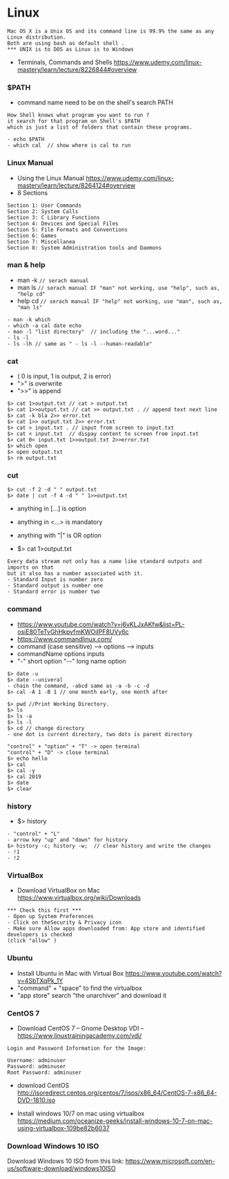# Linux
```
Mac OS X is a Unix OS and its command line is 99.9% the same as any Linux distribution. 
Both are using bash as default shell .
*** UNIX is to DOS as Linux is to Windows
```

- Terminals, Commands and Shells
https://www.udemy.com/linux-mastery/learn/lecture/8226844#overview

### $PATH 
- command name need to be on the shell's search PATH
```
How Shell knows what program you want to run ?
it search for that program on Shell's $PATH 
which is just a list of folders that contain these programs.
```
```
- echo $PATH
- which cal  // show where is cal to run
```
### Linux Manual
- Using the Linux Manual
https://www.udemy.com/linux-mastery/learn/lecture/8264124#overview
- 8 Sections
```
Section 1: User Commands
Section 2: System Calls
Section 3: C Library Functions
Section 4: Devices and Special Files
Section 5: File Formats and Conventions
Section 6: Games
Section 7: Miscellanea
Section 8: System Administration tools and Daemons
```
### man & help
- man -k  ```// serach manual``` 
- man ls  ```// serach manual IF "man" not working, use "help", such as, "help cd"```
- help cd ```// serach manual IF "help" not working, use "man", such as, "man ls"```
```
- man -k which
- which -a cal date echo
- man -l "list directory"  // including the "...word..."
- ls -l
- ls -lh // same as " - ls -l --human-readable"
```
### cat 
- ( 0 is input, 1 is output, 2 is error)
- ">" is overwrite
- ">>" is append
```
$> cat 1>output.txt // cat > output.txt
$> cat 1>>output.txt // cat >> output.txt . // append text next line
$> cat -k bla 2>> error.txt
$> cat 1>> output.txt 2>> error.txt
$> cat > input.txt . // input from screen to input.txt
$> cat < input.txt  // dispay content to screen from input.txt
$> cat 0< input.txt 1>>output.txt 2>>error.txt
$> which open
$> open output.txt
$> rm output.txt

```
### cut
```
$> cut -f 2 -d " " output.txt
$> date | cut -f 4 -d " " 1>>output.txt
```
- anything in [...] is option
- anything in <...> is mandatory
- anything with "|" is OR option

- $> cat 1>output.txt
```
Every data stream not only has a name like standard outputs and imports on that 
but it also has a number associated with it.
- Standard Input is number zero
- Standard output is number one 
- Standard error is number two

```

### command
- https://www.youtube.com/watch?v=j6vKLJxAKfw&list=PL-osiE80TeTvGhHkpvfmKWOiIPF8UVy6c
- https://www.commandlinux.com/
- command (case sensitive) --> options --> inputs
- commandName options inputs
- "-" short option "--" long name option 
```
$> date -u
$> date --univeral
- chain the command, -abcd same as -a -b -c -d
$> cal -A 1 -B 1 // one month early, one month after
```

```
$> pwd //Print Working Directory.
$> ls
$> ls -a
$> ls -l
$> cd // change directory
- one dot is current directory, two dots is parent directory
```
```
"control" + "option" + "T" -> open terminal
"control" + "D" -> close terminal
$> echo hello
$> cal
$> cal -y
$> cal 2019
$> date
$> clear

```
### history
- $> history
```
- "control" + "L"
- arrow key "up" and "down" for history
$> history -c; history -w;  // clear history and write the changes
- !1
- !2
```
### VirtualBox
- Download VirtualBox on Mac
https://www.virtualbox.org/wiki/Downloads
```
*** Check this first ***
- Open up System Preferences
- Click on theSecurity & Privacy icon
- Make sure Allow apps downloaded from: App store and identified developers is checked 
(click "allow" )
```
### Ubuntu
- Install Ubuntu in Mac with Virtual Box
https://www.youtube.com/watch?v=4SbTXqPk_1Y
- "command" + "space" to find the virtualbox
- "app store" search "the unarchiver" and download it

### CentOS 7
- Download CentOS 7 – Gnome Desktop VDI – 
https://www.linuxtrainingacademy.com/vdi/
```
Login and Password Information for the Image:

Username: adminuser
Password: adminuser
Root Password: adminuser
```
- download CentOS
http://isoredirect.centos.org/centos/7/isos/x86_64/CentOS-7-x86_64-DVD-1810.iso

- Install windows 10/7 on mac using virtualbox
https://medium.com/oceanize-geeks/install-windows-10-7-on-mac-using-virtualbox-109be82b6037

### Download Windows 10 ISO
Download Windows 10 ISO from this link: https://www.microsoft.com/en-us/software-download/windows10ISO

